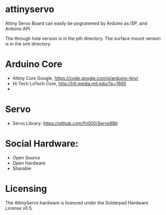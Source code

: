 attinyservo
===========

Attiny Servo Board can easily be pogrammed by Arduino as ISP, and Arduino API

The through hole version is in the pth directory. The surface mount version is in the smt directory.

Arduino Core
====
* Attiny Core Google, https://code.google.com/p/arduino-tiny/
* Hi Tech LoTech Core, http://hlt.media.mit.edu/?p=1695
* 

Servo
====
* Servo Library: https://github.com/fri000/Servo8Bit


Social Hardware:
=====
* Open Source
* Open Hardware
* Sharable


Licensing
====
The AttinyServo hardware is licenced under the Solderpad Hardware License v0.5. 
